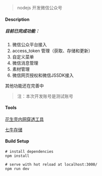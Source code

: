 > nodejs 开发微信公众号

#### Description

##### 目前已完成功能：

1. 微信公众平台接入
2. access_token 管理（获取、存储和更新）
3. 自定义菜单
4. 微信消息管理
5. 素材管理
6. 微信网页授权和微信JSSDK接入

其他功能还在完善中

> 注：本次开发账号是测试账号

#### Tools

[花生壳内网穿透工具](https://hsk.oray.com/)

[七牛存储](https://www.qiniu.com/)

#### Build Setup

```
# install dependencies
npm install

# serve with hot reload at localhost:3000/
npm run dev
```


